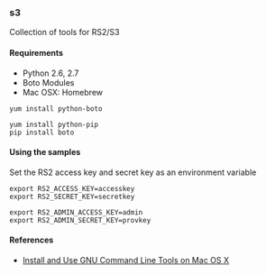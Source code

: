 
### s3

Collection of tools for RS2/S3

#### Requirements

- Python 2.6, 2.7
- Boto Modules
- Mac OSX: Homebrew

```
yum install python-boto
```

```
yum install python-pip
pip install boto 
```

#### Using the samples

Set the RS2 access key and secret key as an environment variable

```
export RS2_ACCESS_KEY=accesskey
export RS2_SECRET_KEY=secretkey
```

```
export RS2_ADMIN_ACCESS_KEY=admin
export RS2_ADMIN_SECRET_KEY=provkey
```

#### References

- [Install and Use GNU Command Line Tools on Mac OS X](https://www.topbug.net/blog/2013/04/14/install-and-use-gnu-command-line-tools-in-mac-os-x/)

